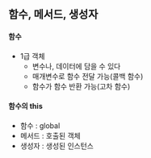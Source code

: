 ## 함수, 메서드, 생성자

#### 함수
- 1급 객체
  - 변수나, 데이터에 담을 수 있다
  - 매개변수로 함수 전달 가능(콜백 함수)
  - 함수가 함수 반환 가능(고차 함수)

#### 함수의 this
  - 함수 : global
  - 메서드 : 호출된 객체
  - 생성자 : 생성된 인스턴스